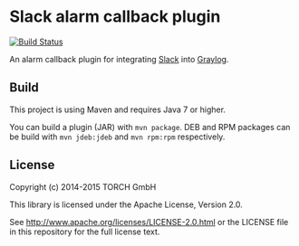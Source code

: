 # Slack alarm callback plugin
[![Build Status](https://travis-ci.org/Graylog2/graylog2-alarmcallback-slack.svg)](https://travis-ci.org/Graylog2/graylog2-alarmcallback-slack)

An alarm callback plugin for integrating [Slack](https://slack.com/) into [Graylog](https://www.graylog.org/).

## Build

This project is using Maven and requires Java 7 or higher.

You can build a plugin (JAR) with `mvn package`. DEB and RPM packages can be build with `mvn jdeb:jdeb` and `mvn rpm:rpm` respectively.


## License

Copyright (c) 2014-2015 TORCH GmbH

This library is licensed under the Apache License, Version 2.0.

See http://www.apache.org/licenses/LICENSE-2.0.html or the LICENSE file in this repository for the full license text.
